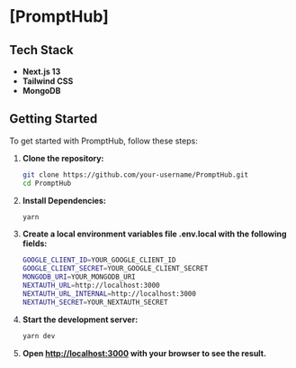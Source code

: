 # [PromptHub]

## Tech Stack

- **Next.js 13**
- **Tailwind CSS**
- **MongoDB**

## Getting Started

To get started with PromptHub, follow these steps:

1. **Clone the repository:**
   ```bash
   git clone https://github.com/your-username/PromptHub.git
   cd PromptHub
   ```
2. **Install Dependencies:**
   ```bash
   yarn
   ```
3. **Create a local environment variables file .env.local with the following fields:**
   ```bash
   GOOGLE_CLIENT_ID=YOUR_GOOGLE_CLIENT_ID
   GOOGLE_CLIENT_SECRET=YOUR_GOOGLE_CLIENT_SECRET
   MONGODB_URI=YOUR_MONGODB_URI
   NEXTAUTH_URL=http://localhost:3000
   NEXTAUTH_URL_INTERNAL=http://localhost:3000
   NEXTAUTH_SECRET=YOUR_NEXTAUTH_SECRET
   ```
4. **Start the development server:**
   ```bash
   yarn dev
   ```
5. **Open [http://localhost:3000](http://localhost:3000) with your browser to see the result.**
